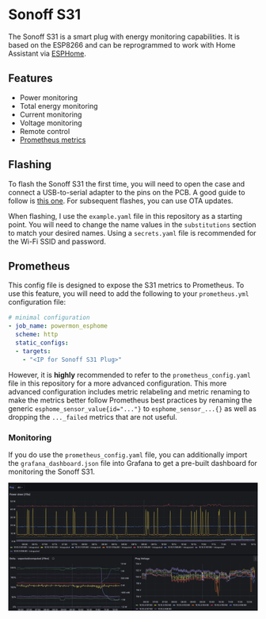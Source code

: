 # Sonoff S31

The Sonoff S31 is a smart plug with energy monitoring capabilities. It is based on the ESP8266 and can be reprogrammed to work with Home Assistant via [ESPHome](https://esphome.io/).

## Features

- Power monitoring
- Total energy monitoring
- Current monitoring
- Voltage monitoring
- Remote control
- [Prometheus metrics](#prometheus)

## Flashing

To flash the Sonoff S31 the first time, you will need to open the case and connect a USB-to-serial adapter to the pins on the PCB. A good guide to follow is [this one](https://alfter.us/2021/12/12/using-the-sonoff-s31-with-esphome-first-time-flash/). For subsequent flashes, you can use OTA updates.

When flashing, I use the `example.yaml` file in this repository as a starting point. You will need to change the name values in the `substitutions` section to match your desired names. Using a `secrets.yaml` file is recommended for the Wi-Fi SSID and password.

## Prometheus

This config file is designed to expose the S31 metrics to Prometheus. To use this feature, you will need to add the following to your `prometheus.yml` configuration file:

```yaml
# minimal configuration
- job_name: powermon_esphome
  scheme: http
  static_configs:
  - targets:
    - "<IP for Sonoff S31 Plug>"
```

However, it is **highly** recommended to refer to the `prometheus_config.yaml` file in this repository for a more advanced configuration. This more advanced configuration includes metric relabeling and metric renaming to make the metrics better follow Prometheus best practices by renaming the generic `esphome_sensor_value{id="..."}` to `esphome_sensor_...{}` as well as dropping the `..._failed` metrics that are not useful.

### Monitoring

If you do use the `prometheus_config.yaml` file, you can additionally import the `grafana_dashboard.json` file into Grafana to get a pre-built dashboard for monitoring the Sonoff S31.

![Grafana Dashboard](../../images/sonoff_31_grafana.png)
